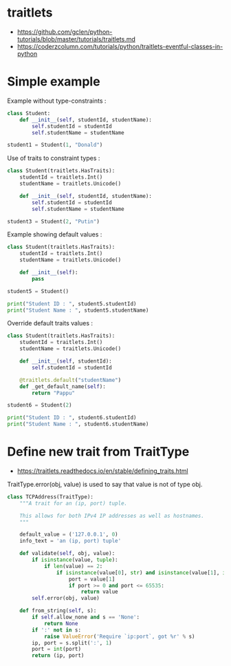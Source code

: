 # traitlets

 - https://github.com/gclen/python-tutorials/blob/master/tutorials/traitlets.md
 - https://coderzcolumn.com/tutorials/python/traitlets-eventful-classes-in-python



# Simple example

Example without type-constraints : 
```python
class Student:
    def __init__(self, studentId, studentName):
        self.studentId = studentId
        self.studentName = studentName

student1 = Student(1, "Donald")
```
Use of traits to constraint types : 
```python
class Student(traitlets.HasTraits):
    studentId = traitlets.Int()
    studentName = traitlets.Unicode()

    def __init__(self, studentId, studentName):
        self.studentId = studentId
        self.studentName = studentName

student3 = Student(2, "Putin")
```


Example showing default values : 
```python
class Student(traitlets.HasTraits):
    studentId = traitlets.Int()
    studentName = traitlets.Unicode()

    def __init__(self):
        pass

student5 = Student()

print("Student ID : ", student5.studentId)
print("Student Name : ", student5.studentName)
```

Override default traits values : 
```python
class Student(traitlets.HasTraits):
    studentId = traitlets.Int()
    studentName = traitlets.Unicode()

    def __init__(self, studentId):
        self.studentId = studentId

    @traitlets.default("studentName")
    def _get_default_name(self):
        return "Pappu"

student6 = Student(2)

print("Student ID : ", student6.studentId)
print("Student Name : ", student6.studentName)
```


# Define new trait from TraitType
 - https://traitlets.readthedocs.io/en/stable/defining_traits.html
 
TraitType.error(obj, value) is used to say that value is not of type obj.
 
```python
class TCPAddress(TraitType):
    """A trait for an (ip, port) tuple.

    This allows for both IPv4 IP addresses as well as hostnames.
    """

    default_value = ('127.0.0.1', 0)
    info_text = 'an (ip, port) tuple'

    def validate(self, obj, value):
        if isinstance(value, tuple):
            if len(value) == 2:
                if isinstance(value[0], str) and isinstance(value[1], int):
                    port = value[1]
                    if port >= 0 and port <= 65535:
                        return value
        self.error(obj, value)

    def from_string(self, s):
        if self.allow_none and s == 'None':
            return None
        if ':' not in s:
            raise ValueError('Require `ip:port`, got %r' % s)
        ip, port = s.split(':', 1)
        port = int(port)
        return (ip, port)
```